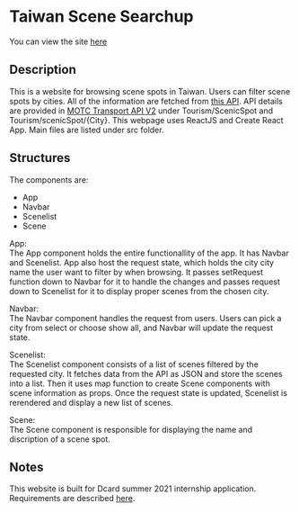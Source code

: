 # Taiwan Scene Searchup

You can view the site [here](https://cwtu.github.io/taiwan-scene-searchup)

## Description

This is a website for browsing scene spots in Taiwan. Users can filter scene spots by cities.
All of the information are fetched from [this API](https://ptx.transportdata.tw/MOTC/v2/Tourism/ScenicSpot). API details are provided in [MOTC Transport API V2](https://ptx.transportdata.tw/MOTC?t=Tourism&v=2#!/Tourism/TourismApi_ScenicSpot) under Tourism/ScenicSpot and Tourism/scenicSpot/{City}.
This webpage uses ReactJS and Create React App. Main files are listed under src folder.

## Structures

The components are: <br>

- App
- Navbar
- Scenelist
- Scene

App:<br>
The App component holds the entire functionallity of the app. It has Navbar and Scenelist. App also host the request state, which holds the city city name the user want to filter by when browsing. It passes setRequest function down to Navbar for it to handle the changes and passes request down to Scenelist for it to display proper scenes from the chosen city.

Navbar:<br>
The Navbar component handles the request from users. Users can pick a city from select or choose show all, and Navbar will update the request state.

Scenelist:<br>
The Scenelist component consists of a list of scenes filtered by the requested city. It fetches data from the API as JSON and store the scenes into a list. Then it uses map function to create Scene components with scene information as props. Once the request state is updated, Scenelist is rerendered and display a new list of scenes.

Scene:<br>
The Scene component is responsible for displaying the name and discription of a scene spot.

## Notes

This website is built for Dcard summer 2021 internship application. Requirements are described [here](https://drive.google.com/file/d/14wpY_xmY1VxlwJQNr1WKE872UdWZ6ft6/view).
